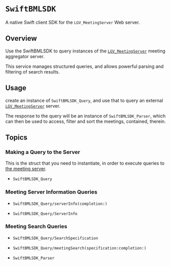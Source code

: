 # ``SwiftBMLSDK``

A native Swift client SDK for the `LGV_MeetingServer` Web server.

## Overview

Use the SwiftBMLSDK to query instances of the [`LGV_MeetingServer`](https://github.com/LittleGreenViper/LGV_MeetingServer) meeting aggregator server.

This service manages structured queries, and allows powerful parsing and filtering of search results.

## Usage

create an instance of ``SwiftBMLSDK_Query``, and use that to query an external [`LGV_MeetingServer`](https://github.com/LittleGreenViper/LGV_MeetingServer) server.

The response to the query will be an instance of ``SwiftBMLSDK_Parser``, which can then be used to access, filter and sort the meetings, contained, therein.

## Topics

### Making a Query to the Server

This is the struct that you need to instantiate, in order to execute queries to [the meeting server](https://github.com/LittleGreenViper/LGV_MeetingServer).

- ``SwiftBMLSDK_Query``

### Meeting Server Information Queries

- ``SwiftBMLSDK_Query/serverInfo(completion:)``

- ``SwiftBMLSDK_Query/ServerInfo``

### Meeting Search Queries

- ``SwiftBMLSDK_Query/SearchSpecification``

- ``SwiftBMLSDK_Query/meetingSearch(specification:completion:)``

- ``SwiftBMLSDK_Parser``
